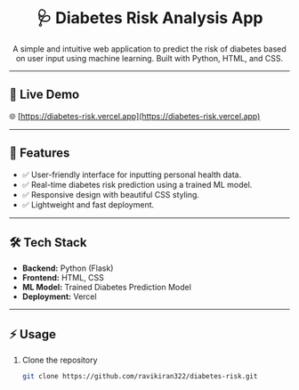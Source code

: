 
<h1 align="center">🩺 Diabetes Risk Analysis App</h1>

<p align="center">
  A simple and intuitive web application to predict the risk of diabetes based on user input using machine learning. Built with Python, HTML, and CSS.
</p>

---

## 🚀 Live Demo

🌐 [https://diabetes-risk.vercel.app](https://diabetes-risk.vercel.app)

---

## 🔧 Features

- ✅ User-friendly interface for inputting personal health data.
- ✅ Real-time diabetes risk prediction using a trained ML model.
- ✅ Responsive design with beautiful CSS styling.
- ✅ Lightweight and fast deployment.

---

## 🛠️ Tech Stack

- **Backend:** Python (Flask)
- **Frontend:** HTML, CSS
- **ML Model:** Trained Diabetes Prediction Model
- **Deployment:** Vercel

---

## ⚡ Usage

1. Clone the repository  
   ```bash
   git clone https://github.com/ravikiran322/diabetes-risk.git
